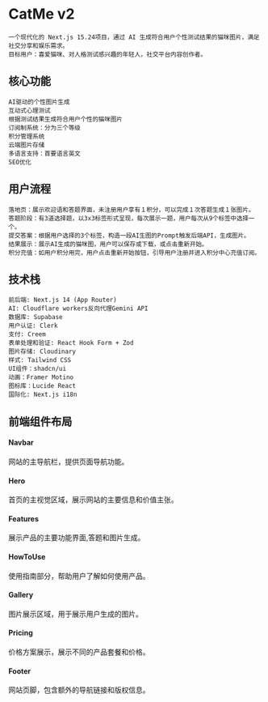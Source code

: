 # CatMe v2

    一个现代化的 Next.js 15.24项目，通过 AI 生成符合用户个性测试结果的猫咪图片，满足社交分享和娱乐需求。
    目标用户：喜爱猫咪、对人格测试感兴趣的年轻人，社交平台内容创作者。

## 核心功能

    AI驱动的个性图片生成
    互动式心理测试
    根据测试结果生成符合用户个性的猫咪图片
    订阅制系统：分为三个等级
    积分管理系统
    云端图片存储
    多语言支持：首要语言英文
    SEO优化

## 用户流程

    落地页：展示欢迎语和答题界面，未注册用户享有１积分，可以完成１次答题生成１张图片。
    答题阶段：有3道选择题，以3x3标签形式呈现，每次展示一题，用户每次从9个标签中选择一个。
    提交答案：根据用户选择的3个标签，构造一段AI生图的Prompt触发后端API，生成图片。
    结果展示：展示AI生成的猫咪图，用户可以保存或下载，或点击重新开始。
    积分充值：如用户积分用完，用户点击重新开始按钮，引导用户注册并进入积分中心充值订阅。

## 技术栈

    前后端: Next.js 14 (App Router)
    AI: Cloudflare workers反向代理Gemini API
    数据库: Supabase
    用户认证: Clerk
    支付: Creem
    表单处理和验证: React Hook Form + Zod
    图片存储: Cloudinary
    样式: Tailwind CSS
    UI组件：shadcn/ui
    动画：Framer Motino
    图标库：Lucide React
    国际化: Next.js i18n



## 前端组件布局

#### Navbar
网站的主导航栏，提供页面导航功能。

#### Hero
首页的主视觉区域，展示网站的主要信息和价值主张。

#### Features
展示产品的主要功能界面,答题和图片生成。

#### HowToUse
使用指南部分，帮助用户了解如何使用产品。

#### Gallery
图片展示区域，用于展示用户生成的图片。

#### Pricing
价格方案展示，展示不同的产品套餐和价格。

#### Footer
网站页脚，包含额外的导航链接和版权信息。